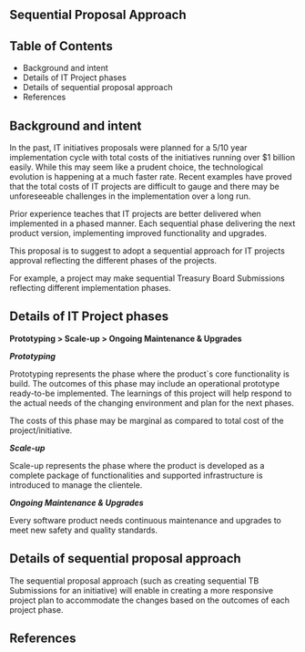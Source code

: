 ## Sequential Proposal Approach

## Table of Contents
- Background and intent 
- Details of IT Project phases
- Details of sequential proposal approach 
- References

## Background and intent

In the past, IT initiatives proposals were planned for a 5/10 year implementation cycle with total costs of the initiatives running over $1 billion easily. While this may seem like a prudent choice, the technological evolution is happening at a much faster rate. Recent examples have proved that the total costs of IT projects are difficult to gauge and there may be unforeseeable challenges in the implementation over a long run.

Prior experience teaches that IT projects are better delivered when implemented in a phased manner. Each sequential phase delivering the next product version, implementing improved functionality and upgrades.

This proposal is to suggest to adopt a sequential approach for IT projects approval reflecting the different phases of the projects.  

For example, a project may make sequential Treasury Board Submissions reflecting different implementation phases.

## Details of IT Project phases

**Prototyping > Scale-up > Ongoing Maintenance & Upgrades**

**_Prototyping_**

Prototyping represents the phase where the product`s core functionality is build. The outcomes of this phase may include an operational prototype ready-to-be implemented. The learnings of this project will help respond to the actual needs of the changing environment and plan for the next phases.

The costs of this phase may be marginal as compared to total cost of the project/initiative.

**_Scale-up_** 

Scale-up represents the phase where the product is developed as a complete package of functionalities and supported infrastructure is introduced to manage the clientele. 

**_Ongoing Maintenance & Upgrades_** 

Every software product needs continuous maintenance and upgrades to meet new safety and quality standards.

## Details of sequential proposal approach

The sequential proposal approach (such as creating sequential TB Submissions for an initiative) will enable in creating a more responsive project plan to accommodate the changes based on the outcomes of each project phase. 

## References
